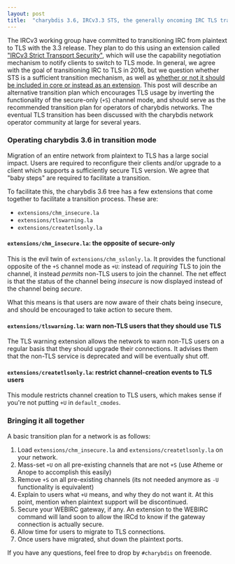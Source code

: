 ```yaml
---
layout: post
title:  "charybdis 3.6, IRCv3.3 STS, the generally oncoming IRC TLS transition and how to manage it"
---
```


The IRCv3 working group have committed to transitioning IRC from plaintext to TLS with the 3.3 release.
They plan to do this using an extension called ["IRCv3 Strict Transport Security"](http://ircv3.net/specs/core/sts-3.3.html), which will
use the capability negotiation mechanism to notify clients to switch to TLS mode.  In general, we agree
with the goal of transitioning IRC to TLS in 2016, but we question whether STS is a sufficient transition
mechanism, as well as [whether or not it should be included in core or instead as an extension](https://github.com/ircv3/ircv3-specifications/issues/207).
This post will describe an alternative transition plan which encourages TLS usage by inverting the functionality
of the secure-only (`+S`) channel mode, and should serve as the recommended transition plan for operators of
charybdis networks.  The eventual TLS transition has been discussed with the charybdis network operator community
at large for several years.

### Operating charybdis 3.6 in transition mode

Migration of an entire network from plaintext to TLS has a large social impact.  Users are required to reconfigure
their clients and/or upgrade to a client which supports a sufficiently secure TLS version.  We agree that "baby steps"
are required to facilitate a transition.

To facilitate this, the charybdis 3.6 tree has a few extensions that come together to facilitate a transition
process.  These are:

 * `extensions/chm_insecure.la`
 * `extensions/tlswarning.la`
 * `extensions/createtlsonly.la`

#### `extensions/chm_insecure.la`: the opposite of secure-only

This is the evil twin of `extensions/chm_sslonly.la`.  It provides the functional opposite of the `+S` channel mode
as `+U`: instead of *requiring* TLS to join the channel, it instead *permits* non-TLS users to join the channel.  The
net effect is that the status of the channel being *insecure* is now displayed instead of the channel being *secure*.

What this means is that users are now aware of their chats being insecure, and should be encouraged to take action to
secure them.

#### `extensions/tlswarning.la`: warn non-TLS users that they should use TLS

The TLS warning extension allows the network to warn non-TLS users on a regular basis that they should upgrade their
connections.  It advises them that the non-TLS service is deprecated and will be eventually shut off.

#### `extensions/createtlsonly.la`: restrict channel-creation events to TLS users

This module restricts channel creation to TLS users, which makes sense if you're not putting `+U` in `default_cmodes`.

### Bringing it all together

A basic transition plan for a network is as follows:

1. Load `extensions/chm_insecure.la` and `extensions/createtlsonly.la` on your network.
2. Mass-set `+U` on all pre-existing channels that are not `+S` (use Atheme or Anope to accomplish this easily)
3. Remove `+S` on all pre-existing channels (its not needed anymore as `-U` functionality is equivalent)
4. Explain to users what `+U` means, and why they do not want it.  At this point, mention when plaintext support will
   be discontinued.
5. Secure your WEBIRC gateway, if any.  An extension to the WEBIRC command will land soon to allow the IRCd to know
   if the gateway connection is actually secure.
6. Allow time for users to migrate to TLS connections.
7. Once users have migrated, shut down the plaintext ports.

If you have any questions, feel free to drop by `#charybdis` on freenode.
